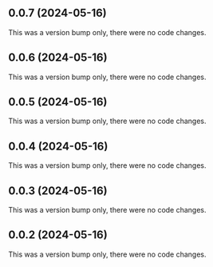 ## 0.0.7 (2024-05-16)

This was a version bump only, there were no code changes.

## 0.0.6 (2024-05-16)

This was a version bump only, there were no code changes.

## 0.0.5 (2024-05-16)

This was a version bump only, there were no code changes.

## 0.0.4 (2024-05-16)

This was a version bump only, there were no code changes.

## 0.0.3 (2024-05-16)

This was a version bump only, there were no code changes.

## 0.0.2 (2024-05-16)

This was a version bump only, there were no code changes.